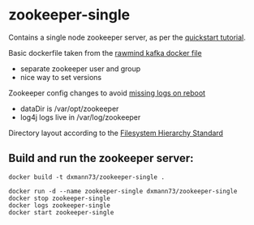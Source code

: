 zookeeper-single
=========================

Contains a single node zookeeper server, as per the [quickstart tutorial](https://kafka.apache.org/quickstart).

Basic dockerfile taken from the [rawmind kafka docker file](https://github.com/rawmind0/alpine-kafka/blob/master/Dockerfile)
- separate zookeeper user and group
- nice way to set versions

Zookeeper config changes to avoid [missing logs on reboot](https://stackoverflow.com/questions/32437415/kafka-loses-all-topics-on-reboot)
- dataDir is /var/opt/zookeeper
- log4j logs live in /var/log/zookeeper

Directory layout according to the [Filesystem Hierarchy Standard](https://serverfault.com/questions/24523/meaning-of-directories-on-unix-and-unix-like-systems)


Build and run the zookeeper server:
--------------------------------------
```
docker build -t dxmann73/zookeeper-single .
```

~~~~
docker run -d --name zookeeper-single dxmann73/zookeeper-single
docker stop zookeeper-single
docker logs zookeeper-single
docker start zookeeper-single
~~~~



